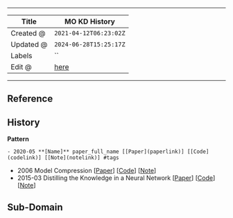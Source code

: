 -----

| Title     | MO KD History                                         |
| --------- | ----------------------------------------------------- |
| Created @ | `2021-04-12T06:23:02Z`                                |
| Updated @ | `2024-06-28T15:25:17Z`                                |
| Labels    | \`\`                                                  |
| Edit @    | [here](https://github.com/junxnone/aiwiki/issues/336) |

-----

## Reference

## History

**Pattern**

    - 2020-05 **[Name]** paper_full_name [[Paper](paperlink)] [[Code](codelink)] [[Note](notelink)] #tags

  - 2006 Model Compression
    \[[Paper](http://www.cs.cornell.edu/~caruana/compression.kdd06.pdf)\]
    \[[Code](codelink)\] \[[Note](notelink)\]
  - 2015-03 Distilling the Knowledge in a Neural Network
    \[[Paper](https://arxiv.org/abs/1503.02531)\] \[[Code](codelink)\]
    \[[Note](https://github.com/junxnone/tech-io/issues/967)\]

## Sub-Domain
